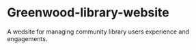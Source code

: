 # Greenwood-library-website
A wedsite for managing community library users experience and engagements.
